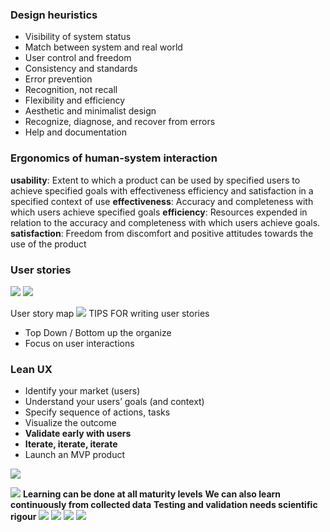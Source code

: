 ### Design heuristics 
- Visibility of system status 
- Match between system and real world
- User control and freedom
- Consistency and standards
- Error prevention
- Recognition, not recall
- Flexibility and efficiency
- Aesthetic and minimalist design
- Recognize, diagnose, and recover from errors
- Help and documentation


### Ergonomics of human-system interaction
**usability**: Extent to which a product can be used by specified users to achieve specified goals with effectiveness efficiency and satisfaction in a specified context of use
**effectiveness**: Accuracy and completeness with which users achieve specified goals **efficiency**: Resources expended in relation to the accuracy and completeness with which users achieve goals. 
**satisfaction**: Freedom from discomfort and positive attitudes towards the use of the product


### User stories
![](Pasted%20image%2020240909083354.png)
![](Pasted%20image%2020240909083411.png)

User story map
![](Pasted%20image%2020240909083517.png)
TIPS FOR writing user stories 
- Top Down / Bottom up the organize
- Focus on user interactions

### Lean UX
- Identify your market (users)
- Understand your users’ goals (and context)
- Specify sequence of actions, tasks
- Visualize the outcome
- **Validate early with users**
- **Iterate, iterate, iterate**
- Launch an MVP product

![](Pasted%20image%2020240909083904.png)

![](Pasted%20image%2020240909083957.png)
**Learning can be done at all maturity levels**
**We can also learn continuously from collected data**
**Testing and validation needs scientific rigour**
![](Pasted%20image%2020240909084458.png)
![](Pasted%20image%2020240909084620.png)
![](Pasted%20image%2020240909084643.png)
![](Pasted%20image%2020240909085212.png)
